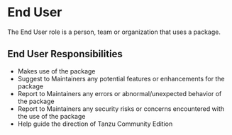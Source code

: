 # End User

The End User role is a person, team or organization that uses a package.

## End User Responsibilities

* Makes use of the package
* Suggest to Maintainers any potential features or enhancements for the package
* Report to Maintainers any errors or abnormal/unexpected behavior of the package
* Report to Maintainers any security risks or concerns encountered with the use of the package
* Help guide the direction of Tanzu Community Edition
